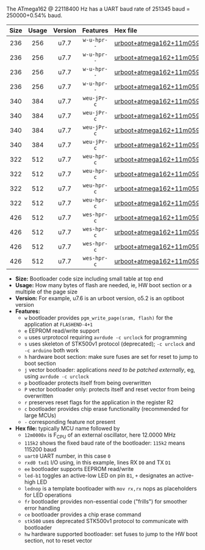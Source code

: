 The ATmega162 @ 22118400 Hz has a UART baud rate of 251345 baud = 250000+0.54% baud.

|Size|Usage|Version|Features|Hex file|
|:-:|:-:|:-:|:-:|:--|
|236|256|u7.7|`w-u-hpr--`|[urboot+atmega162+11m0592x++125k0_uart0_rxd0_txd1_led+b0_fr_hw.hex](https://raw.githubusercontent.com/stefanrueger/urboot.hex/main/mcus/atmega162/external_oscillator/fcpu+11m0592_Hz/br++125k0_bps/urboot+atmega162+11m0592x++125k0_uart0_rxd0_txd1_led+b0_fr_hw.hex)|
|236|256|u7.7|`w-u-hpr--`|[urboot+atmega162+11m0592x++125k0_uart0_rxd0_txd1_lednop_fr_hw.hex](https://raw.githubusercontent.com/stefanrueger/urboot.hex/main/mcus/atmega162/external_oscillator/fcpu+11m0592_Hz/br++125k0_bps/urboot+atmega162+11m0592x++125k0_uart0_rxd0_txd1_lednop_fr_hw.hex)|
|236|256|u7.7|`w-u-hpr--`|[urboot+atmega162+11m0592x++125k0_uart1_rxb2_txb3_led+b0_fr_hw.hex](https://raw.githubusercontent.com/stefanrueger/urboot.hex/main/mcus/atmega162/external_oscillator/fcpu+11m0592_Hz/br++125k0_bps/urboot+atmega162+11m0592x++125k0_uart1_rxb2_txb3_led+b0_fr_hw.hex)|
|236|256|u7.7|`w-u-hpr--`|[urboot+atmega162+11m0592x++125k0_uart1_rxb2_txb3_lednop_fr_hw.hex](https://raw.githubusercontent.com/stefanrueger/urboot.hex/main/mcus/atmega162/external_oscillator/fcpu+11m0592_Hz/br++125k0_bps/urboot+atmega162+11m0592x++125k0_uart1_rxb2_txb3_lednop_fr_hw.hex)|
|340|384|u7.7|`weu-jPr-c`|[urboot+atmega162+11m0592x++125k0_uart0_rxd0_txd1_ee_led+b0_fr_ce.hex](https://raw.githubusercontent.com/stefanrueger/urboot.hex/main/mcus/atmega162/external_oscillator/fcpu+11m0592_Hz/br++125k0_bps/urboot+atmega162+11m0592x++125k0_uart0_rxd0_txd1_ee_led+b0_fr_ce.hex)|
|340|384|u7.7|`weu-jPr-c`|[urboot+atmega162+11m0592x++125k0_uart0_rxd0_txd1_ee_lednop_fr_ce.hex](https://raw.githubusercontent.com/stefanrueger/urboot.hex/main/mcus/atmega162/external_oscillator/fcpu+11m0592_Hz/br++125k0_bps/urboot+atmega162+11m0592x++125k0_uart0_rxd0_txd1_ee_lednop_fr_ce.hex)|
|340|384|u7.7|`weu-jPr-c`|[urboot+atmega162+11m0592x++125k0_uart1_rxb2_txb3_ee_led+b0_fr_ce.hex](https://raw.githubusercontent.com/stefanrueger/urboot.hex/main/mcus/atmega162/external_oscillator/fcpu+11m0592_Hz/br++125k0_bps/urboot+atmega162+11m0592x++125k0_uart1_rxb2_txb3_ee_led+b0_fr_ce.hex)|
|340|384|u7.7|`weu-jPr-c`|[urboot+atmega162+11m0592x++125k0_uart1_rxb2_txb3_ee_lednop_fr_ce.hex](https://raw.githubusercontent.com/stefanrueger/urboot.hex/main/mcus/atmega162/external_oscillator/fcpu+11m0592_Hz/br++125k0_bps/urboot+atmega162+11m0592x++125k0_uart1_rxb2_txb3_ee_lednop_fr_ce.hex)|
|322|512|u7.7|`weu-hpr-c`|[urboot+atmega162+11m0592x++125k0_uart0_rxd0_txd1_ee_led+b0_fr_ce_hw.hex](https://raw.githubusercontent.com/stefanrueger/urboot.hex/main/mcus/atmega162/external_oscillator/fcpu+11m0592_Hz/br++125k0_bps/urboot+atmega162+11m0592x++125k0_uart0_rxd0_txd1_ee_led+b0_fr_ce_hw.hex)|
|322|512|u7.7|`weu-hpr-c`|[urboot+atmega162+11m0592x++125k0_uart0_rxd0_txd1_ee_lednop_fr_ce_hw.hex](https://raw.githubusercontent.com/stefanrueger/urboot.hex/main/mcus/atmega162/external_oscillator/fcpu+11m0592_Hz/br++125k0_bps/urboot+atmega162+11m0592x++125k0_uart0_rxd0_txd1_ee_lednop_fr_ce_hw.hex)|
|322|512|u7.7|`weu-hpr-c`|[urboot+atmega162+11m0592x++125k0_uart1_rxb2_txb3_ee_led+b0_fr_ce_hw.hex](https://raw.githubusercontent.com/stefanrueger/urboot.hex/main/mcus/atmega162/external_oscillator/fcpu+11m0592_Hz/br++125k0_bps/urboot+atmega162+11m0592x++125k0_uart1_rxb2_txb3_ee_led+b0_fr_ce_hw.hex)|
|322|512|u7.7|`weu-hpr-c`|[urboot+atmega162+11m0592x++125k0_uart1_rxb2_txb3_ee_lednop_fr_ce_hw.hex](https://raw.githubusercontent.com/stefanrueger/urboot.hex/main/mcus/atmega162/external_oscillator/fcpu+11m0592_Hz/br++125k0_bps/urboot+atmega162+11m0592x++125k0_uart1_rxb2_txb3_ee_lednop_fr_ce_hw.hex)|
|426|512|u7.7|`wes-hpr-c`|[urboot+atmega162+11m0592x++125k0_uart0_rxd0_txd1_ee_led+b0_fr_ce_stk500_hw.hex](https://raw.githubusercontent.com/stefanrueger/urboot.hex/main/mcus/atmega162/external_oscillator/fcpu+11m0592_Hz/br++125k0_bps/urboot+atmega162+11m0592x++125k0_uart0_rxd0_txd1_ee_led+b0_fr_ce_stk500_hw.hex)|
|426|512|u7.7|`wes-hpr-c`|[urboot+atmega162+11m0592x++125k0_uart0_rxd0_txd1_ee_lednop_fr_ce_stk500_hw.hex](https://raw.githubusercontent.com/stefanrueger/urboot.hex/main/mcus/atmega162/external_oscillator/fcpu+11m0592_Hz/br++125k0_bps/urboot+atmega162+11m0592x++125k0_uart0_rxd0_txd1_ee_lednop_fr_ce_stk500_hw.hex)|
|426|512|u7.7|`wes-hpr-c`|[urboot+atmega162+11m0592x++125k0_uart1_rxb2_txb3_ee_led+b0_fr_ce_stk500_hw.hex](https://raw.githubusercontent.com/stefanrueger/urboot.hex/main/mcus/atmega162/external_oscillator/fcpu+11m0592_Hz/br++125k0_bps/urboot+atmega162+11m0592x++125k0_uart1_rxb2_txb3_ee_led+b0_fr_ce_stk500_hw.hex)|
|426|512|u7.7|`wes-hpr-c`|[urboot+atmega162+11m0592x++125k0_uart1_rxb2_txb3_ee_lednop_fr_ce_stk500_hw.hex](https://raw.githubusercontent.com/stefanrueger/urboot.hex/main/mcus/atmega162/external_oscillator/fcpu+11m0592_Hz/br++125k0_bps/urboot+atmega162+11m0592x++125k0_uart1_rxb2_txb3_ee_lednop_fr_ce_stk500_hw.hex)|

- **Size:** Bootloader code size including small table at top end
- **Usage:** How many bytes of flash are needed, ie, HW boot section or a multiple of the page size
- **Version:** For example, u7.6 is an urboot version, o5.2 is an optiboot version
- **Features:**
  + `w` bootloader provides `pgm_write_page(sram, flash)` for the application at `FLASHEND-4+1`
  + `e` EEPROM read/write support
  + `u` uses urprotocol requiring `avrdude -c urclock` for programming
  + `s` uses skeleton of STK500v1 protocol (deprecated); `-c urclock` and `-c arduino` both work
  + `h` hardware boot section: make sure fuses are set for reset to jump to boot section
  + `j` vector bootloader: applications *need to be patched externally*, eg, using `avrdude -c urclock`
  + `p` bootloader protects itself from being overwritten
  + `P` vector bootloader only: protects itself and reset vector from being overwritten
  + `r` preserves reset flags for the application in the register R2
  + `c` bootloader provides chip erase functionality (recommended for large MCUs)
  + `-` corresponding feature not present
- **Hex file:** typically MCU name followed by
  + `12m0000x` is F<sub>CPU</sub> of an external oscillator, here 12.0000 MHz
  + `115k2` shows the fixed baud rate of the bootloader: `115k2` means 115200 baud
  + `uart0` UART number, in this case `0`
  + `rxd0 txd1` I/O using, in this example, lines RX `D0` and TX `D1`
  + `ee` bootloader supports EEPROM read/write
  + `led-b1` toggles an active-low LED on pin `B1`, `+` designates an active-high LED
  + `lednop` is a template bootloader with `mov rx,rx` nops as placeholders for LED operations
  + `fr` bootloader provides non-essential code ("frills") for smoother error handling
  + `ce` bootloader provides a chip erase command
  + `stk500` uses deprecated STK500v1 protocol to communicate with bootloader
  + `hw` hardware supported bootloader: set fuses to jump to the HW boot section, not to reset vector

